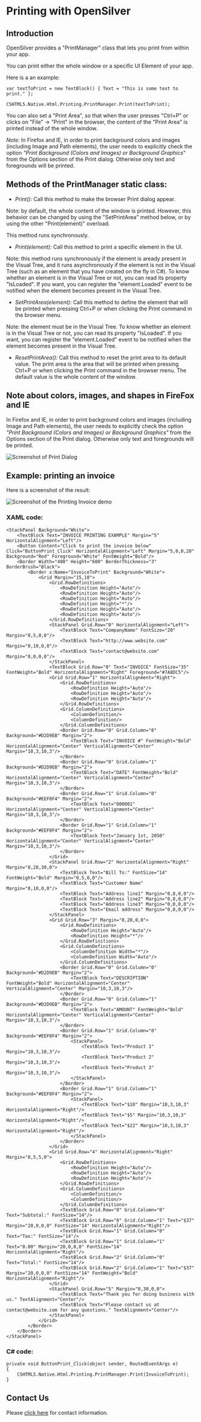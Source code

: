 # Printing with OpenSilver

## Introduction
OpenSilver provides a "PrintManager" class that lets you print from within your app.

You can print either the whole window or a specific UI Element of your app.

Here is a an example:
```
var textToPrint = new TextBlock() { Text = "This is some text to print." };

CSHTML5.Native.Html.Printing.PrintManager.Print(textToPrint);
```

You can also set a "Print Area", so that when the user presses "Ctrl+P" or clicks on "File" -> "Print" in the browser, the content of the "Print Area" is printed instead of the whole window.

*Note:* In Firefox and IE, in order to print background colors and images (including Image and Path elements), the user needs to explicitly check the option *"Print Background (Colors and Images) or Background Graphics*" from the Options section of the Print dialog. Otherwise only text and foregrounds will be printed.



## Methods of the PrintManager static class:

* *Print():* Call this method to make the browser Print dialog appear.

Note: by default, the whole content of the window is printed. However, this behavior can be changed by using the "SetPrintArea" method below, or by using the other "Print(element)" overload.

This method runs synchronously.

* *Print(element):* Call this method to print a specific element in the UI.

Note: this method runs synchronously if the element is aready present in the Visual Tree, and it runs asynchronously if the element is not in the Visual Tree (such as an element that you have created on the fly in C#). To know whether an element is in the Visual Tree or not, you can read its property "IsLoaded". If you want, you can register the "element.Loaded" event to be notified when the element becomes present in the Visual Tree.

* *SetPrintArea(element):* Call this method to define the element that will be printed when pressing Ctrl+P or when clicking the Print command in the browser menu.

Note: the element must be in the Visual Tree. To know whether an element is in the Visual Tree or not, you can read its property "IsLoaded". If you want, you can register the "element.Loaded" event to be notified when the element becomes present in the Visual Tree.

* *ResetPrintArea():* Call this method to reset the print area to its default value. The print area is the area that will be printed when pressing Ctrl+P or when clicking the Print command in the browser menu. The default value is the whole content of the window.

## Note about colors, images, and shapes in FireFox and IE

In Firefox and IE, in order to print background colors and images (including Image and Path elements), the user needs to explicitly check the option *"Print Background (Colors and Images) or Background Graphics"* from the Options section of the Print dialog. Otherwise only text and foregrounds will be printed.

![Screenshot of Print Dialog](https://raw.githubusercontent.com/UserwareDocumentation/userware-docs/main/images/f25454d2e8e64a1399a78c548a99969c.png)


## Example: printing an invoice
Here is a screenshot of the result:

![Screenshot of the Printing Invoice demo](https://raw.githubusercontent.com/UserwareDocumentation/userware-docs/main/images/504fcf7630844d1eba3b4d21e7171897.png)

### XAML code:
```
<StackPanel Background="White">
    <TextBlock Text="INVOICE PRINTING EXAMPLE" Margin="5" HorizontalAlignment="Left"/>
    <Button Content="Click to print the invoice below" Click="ButtonPrint_Click" HorizontalAlignment="Left" Margin="5,0,0,20" Background="Red" Foreground="White" FontWeight="Bold"/>
    <Border Width="400" Height="600" BorderThickness="3" BorderBrush="Black">
        <Border x:Name="InvoiceToPrint" Background="White">
            <Grid Margin="15,10">
                <Grid.RowDefinitions>
                    <RowDefinition Height="Auto"/>
                    <RowDefinition Height="Auto"/>
                    <RowDefinition Height="Auto"/>
                    <RowDefinition Height="*"/>
                    <RowDefinition Height="Auto"/>
                    <RowDefinition Height="Auto"/>
                </Grid.RowDefinitions>
                <StackPanel Grid.Row="0" HorizontalAlignment="Left">
                    <TextBlock Text="CompanyName" FontSize="20" Margin="0,5,0,0"/>
                    <TextBlock Text="http://www.website.com" Margin="0,10,0,0"/>
                    <TextBlock Text="contact@website.com" Margin="0,0,0,0"/>
                </StackPanel>
                <TextBlock Grid.Row="0" Text="INVOICE" FontSize="35" FontWeight="Bold" HorizontalAlignment="Right" Foreground="#7A8DC5"/>
                <Grid Grid.Row="1" HorizontalAlignment="Right">
                    <Grid.RowDefinitions>
                        <RowDefinition Height="Auto"/>
                        <RowDefinition Height="Auto"/>
                        <RowDefinition Height="Auto"/>
                    </Grid.RowDefinitions>
                    <Grid.ColumnDefinitions>
                        <ColumnDefinition/>
                        <ColumnDefinition/>
                    </Grid.ColumnDefinitions>
                    <Border Grid.Row="0" Grid.Column="0" Background="#D2D9EB" Margin="2">
                        <TextBlock Text="INVOICE #" FontWeight="Bold" HorizontalAlignment="Center" VerticalAlignment="Center" Margin="10,3,10,3"/>
                    </Border>
                    <Border Grid.Row="0" Grid.Column="1" Background="#D2D9EB" Margin="2">
                        <TextBlock Text="DATE" FontWeight="Bold" HorizontalAlignment="Center" VerticalAlignment="Center" Margin="10,3,10,3"/>
                    </Border>
                    <Border Grid.Row="1" Grid.Column="0" Background="#EEF0F4" Margin="2">
                        <TextBlock Text="000001" HorizontalAlignment="Center" VerticalAlignment="Center" Margin="10,3,10,3"/>
                    </Border>
                    <Border Grid.Row="1" Grid.Column="1" Background="#EEF0F4" Margin="2">
                        <TextBlock Text="January 1st, 2050" HorizontalAlignment="Center" VerticalAlignment="Center" Margin="10,3,10,3"/>
                    </Border>
                </Grid>
                <StackPanel Grid.Row="2" HorizontalAlignment="Right" Margin="0,20,30,0">
                    <TextBlock Text="Bill To:" FontSize="14" FontWeight="Bold" Margin="0,5,0,0"/>
                    <TextBlock Text="Customer Name" Margin="0,10,0,0"/>
                    <TextBlock Text="Address line1" Margin="0,8,0,0"/>
                    <TextBlock Text="Address line2" Margin="0,0,0,0"/>
                    <TextBlock Text="Address line3" Margin="0,0,0,0"/>
                    <TextBlock Text="Email address" Margin="0,8,0,0"/>
                </StackPanel>
                <Grid Grid.Row="3" Margin="0,20,0,0">
                    <Grid.RowDefinitions>
                        <RowDefinition Height="Auto"/>
                        <RowDefinition Height="*"/>
                    </Grid.RowDefinitions>
                    <Grid.ColumnDefinitions>
                        <ColumnDefinition Width="*"/>
                        <ColumnDefinition Width="Auto"/>
                    </Grid.ColumnDefinitions>
                    <Border Grid.Row="0" Grid.Column="0" Background="#D2D9EB" Margin="2">
                        <TextBlock Text="DESCRIPTION" FontWeight="Bold" HorizontalAlignment="Center" VerticalAlignment="Center" Margin="10,3,10,3"/>
                    </Border>
                    <Border Grid.Row="0" Grid.Column="1" Background="#D2D9EB" Margin="2">
                        <TextBlock Text="AMOUNT" FontWeight="Bold" HorizontalAlignment="Center" VerticalAlignment="Center" Margin="10,3,10,3"/>
                    </Border>
                    <Border Grid.Row="1" Grid.Column="0" Background="#EEF0F4" Margin="2">
                        <StackPanel>
                            <TextBlock Text="Product 1" Margin="10,3,10,3"/>
                            <TextBlock Text="Product 2" Margin="10,3,10,3"/>
                            <TextBlock Text="Product 3" Margin="10,3,10,3"/>
                        </StackPanel>
                    </Border>
                    <Border Grid.Row="1" Grid.Column="1" Background="#EEF0F4" Margin="2">
                        <StackPanel>
                            <TextBlock Text="$10" Margin="10,3,10,3" HorizontalAlignment="Right"/>
                            <TextBlock Text="$5" Margin="10,3,10,3" HorizontalAlignment="Right"/>
                            <TextBlock Text="$22" Margin="10,3,10,3" HorizontalAlignment="Right"/>
                        </StackPanel>
                    </Border>
                </Grid>
                <Grid Grid.Row="4" HorizontalAlignment="Right" Margin="0,5,5,0">
                    <Grid.RowDefinitions>
                        <RowDefinition Height="Auto"/>
                        <RowDefinition Height="Auto"/>
                        <RowDefinition Height="Auto"/>
                    </Grid.RowDefinitions>
                    <Grid.ColumnDefinitions>
                        <ColumnDefinition/>
                        <ColumnDefinition/>
                    </Grid.ColumnDefinitions>
                    <TextBlock Grid.Row="0" Grid.Column="0" Text="Subtotal:" FontSize="14"/>
                    <TextBlock Grid.Row="0" Grid.Column="1" Text="$37" Margin="20,0,0,0" FontSize="14" HorizontalAlignment="Right"/>
                    <TextBlock Grid.Row="1" Grid.Column="0" Text="Tax:" FontSize="14"/>
                    <TextBlock Grid.Row="1" Grid.Column="1" Text="0.00" Margin="20,0,0,0" FontSize="14" HorizontalAlignment="Right"/>
                    <TextBlock Grid.Row="2" Grid.Column="0" Text="Total:" FontSize="14"/>
                    <TextBlock Grid.Row="2" Grid.Column="1" Text="$37" Margin="20,0,0,0" FontSize="14" FontWeight="Bold" HorizontalAlignment="Right"/>
                </Grid>
                <StackPanel Grid.Row="5" Margin="0,30,0,0">
                    <TextBlock Text="Thank you for doing business with us." TextAlignment="Center"/>
                    <TextBlock Text="Please contact us at contact@website.com for any questions." TextAlignment="Center"/>
                </StackPanel>
            </Grid>
        </Border>
    </Border>
</StackPanel>
 ```

### C# code:
```
private void ButtonPrint_Click(object sender, RoutedEventArgs e)
{
    CSHTML5.Native.Html.Printing.PrintManager.Print(InvoiceToPrint);
}
```
## Contact Us
Please [click here](https://opensilver.net/contact.aspx) for contact information.